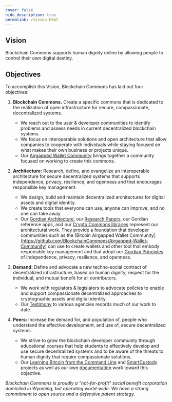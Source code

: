 ```yaml
---
cover: false
hide_description: true
permalink: /vision.html
---
```


## Vision

Blockchain Commons supports human dignity online by allowing people to control their own digital destiny.

## Objectives

To accomplish this Vision, Blockchain Commons has laid out four objectives:

1. **Blockchain Commons.** Create a specific commons that is dedicated to the realization of open infrastructure for secure, compassionate, decentralized systems.

   * We reach out to the user & developer communities to identify problems and assess needs in current decentralized blockchain systems.
   * We focus on interoperable solutions and open architecture that allow companies to cooperate with individuals while staying focused on what makes their own business or projects unique. 
   * Our [Airgapped Wallet Community](https://github.com/BlockchainCommons/Airgapped-Wallet-Community) brings together a community focused on working to create this commons.

2. **Architecture:** Research, define, and evangelize an interoperable architecture for secure decentralized systems that supports independence, privacy, resilience, and openness and that encourages responsible key management.

   * We design, build and maintain decentralized architectures for digital assets and digital identity.
   * We create tools that everyone can use, anyone can improve, and no one can take away. 
   * Our [Gordian Architecture](https://github.com/BlockchainCommons/Gordian), our [Research Papers](https://github.com/BlockchainCommons/Research), our Gordian reference apps, and our [Crypto Commons libraries](https://github.com/BlockchainCommons/crypto-commons) represent our architectural work. They provide a foundation that developer communities such as the [Bitcoin Airgapped Wallet Community] (https://github.com/BlockchainCommons/Airgapped-Wallet-Community) can use to create wallets and other tool that embody responsible key management and that adopt our [Gordian Principles](https://github.com/BlockchainCommons/Gordian#gordian-principles) of independence, privacy, resilience, and openness.

3. **Demand:** Define and advocate a new techno-social contract of decentralized infrastructure, based on human dignity, respect for the individual, and mutual benefit for all contributors.

   * We work with regulators & legislators to advocate policies to enable and support compassionate decentralized approaches to cryptographic assets and digital identity.
   * Our [Testimony](https://github.com/BlockchainCommons/Testimony) to various agencies records much of our work to date.

4. **Peers:** Increase the demand for, and population of, people who understand the effective development, and use of, secure decentralized systems.

   * We strive to grow the blockchain developer community through educational courses that help students to effectively develop and use secure decentralized systems and to be  aware of the threats to human dignity that require compassionate solutions. 
   * Our [Learning Bitcoin from the Command Line](https://github.com/BlockchainCommons/Learning-Bitcoin-from-the-Command-Line) and [SmartCustody](https://github.com/BlockchainCommons/SmartCustody) projects as well as our own [documentation](https://github.com/BlockchainCommons/crypto-commons/blob/master/Docs/README.md) work toward this objective.

_Blockchain Commons is proudly a "not-for-profit" social benefit corporation domiciled in Wyoming, but operating world-wide. We have a strong commitment to open source and a defensive patent strategy._
